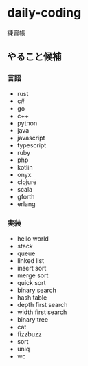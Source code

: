 # daily-coding

練習帳

## やること候補

### 言語

* rust
* c#
* go
* c++
* python
* java
* javascript
* typescript
* ruby
* php
* kotlin
* onyx
* clojure
* scala
* gforth
* erlang

### 実装

* hello world
* stack
* queue
* linked list
* insert sort
* merge sort
* quick sort
* binary search
* hash table
* depth first search
* width first search
* binary tree
* cat
* fizzbuzz
* sort
* uniq
* wc

